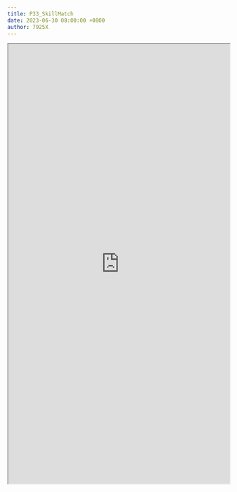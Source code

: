 ```yaml
---
title: P33_SkillMatch
date: 2023-06-30 08:00:00 +0800
author: 7925X
---
```


<iframe src="https://y.dialwo.com/7925X2024/20230630-P33_SkillMatch.pdf" width="100%" height="1000px"></iframe>
